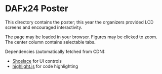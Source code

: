 # DAFx24 Poster

This directory contains the poster; this year the organizers provided LCD screens and encouraged interactivity.

The page may be loaded in your browser. Figures may be clicked to zoom. The center column contains selectable tabs.

Dependencies (automatically fetched from CDN):

+ [Shoelace](https://shoelace.style) for UI controls
+ [highlight.js](https://highlightjs.org) for code highlighting 
  
